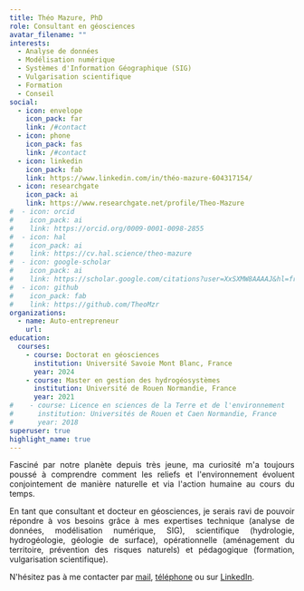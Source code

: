 ```yaml
---
title: Théo Mazure, PhD
role: Consultant en géosciences
avatar_filename: ""
interests:
  - Analyse de données
  - Modélisation numérique
  - Systèmes d'Information Géographique (SIG)
  - Vulgarisation scientifique
  - Formation
  - Conseil
social:
  - icon: envelope
    icon_pack: far
    link: /#contact
  - icon: phone
    icon_pack: fas
    link: /#contact
  - icon: linkedin
    icon_pack: fab
    link: https://www.linkedin.com/in/théo-mazure-604317154/
  - icon: researchgate
    icon_pack: ai
    link: https://www.researchgate.net/profile/Theo-Mazure
#  - icon: orcid
#    icon_pack: ai
#    link: https://orcid.org/0009-0001-0098-2855
#  - icon: hal
#    icon_pack: ai
#    link: https://cv.hal.science/theo-mazure
#  - icon: google-scholar
#    icon_pack: ai
#    link: https://scholar.google.com/citations?user=XxSXMW8AAAAJ&hl=fr
#  - icon: github
#    icon_pack: fab
#    link: https://github.com/TheoMzr
organizations:
  - name: Auto-entrepreneur
    url:
education:
  courses:
    - course: Doctorat en géosciences
      institution: Université Savoie Mont Blanc, France
      year: 2024
    - course: Master en gestion des hydrogéosystèmes
      institution: Université de Rouen Normandie, France
      year: 2021
#    - course: Licence en sciences de la Terre et de l'environnement
#      institution: Universités de Rouen et Caen Normandie, France
#      year: 2018
superuser: true
highlight_name: true
---
```

<p style="text-align:justify">
Fasciné par notre planète depuis très jeune, ma curiosité m'a toujours poussé à comprendre comment les reliefs et l'environnement évoluent conjointement de manière naturelle et via l'action humaine au cours du temps.
</p>

<p style="text-align:justify">
En tant que consultant et docteur en géosciences, je serais ravi de pouvoir répondre à vos besoins grâce à mes expertises technique (analyse de données, modélisation numérique, SIG), scientifique (hydrologie, hydrogéologie, géologie de surface), opérationnelle (aménagement du territoire, prévention des risques naturels) et pédagogique (formation, vulgarisation scientifique).
</p>

N'hésitez pas à me contacter par [mail](/#contact), [téléphone](/#contact) ou sur [LinkedIn](https://www.linkedin.com/in/th%C3%A9o-mzr-604317154/).
